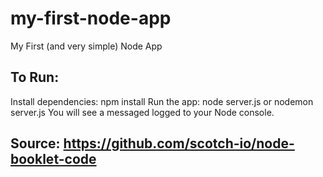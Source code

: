 # my-first-node-app
My First (and very simple) Node App

## To Run:
Install dependencies: npm install
Run the app: node server.js or nodemon server.js
You will see a messaged logged to your Node console.

## Source: https://github.com/scotch-io/node-booklet-code
